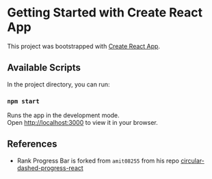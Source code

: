 # Getting Started with Create React App

This project was bootstrapped with [Create React App](https://github.com/facebook/create-react-app).

## Available Scripts

In the project directory, you can run:

### `npm start`

Runs the app in the development mode.\
Open [http://localhost:3000](http://localhost:3000) to view it in your browser.

## References
* Rank Progress Bar is forked from `amit08255` from his repo [circular-dashed-progress-react](https://github.com/amit08255/circular-dashed-progress-react)